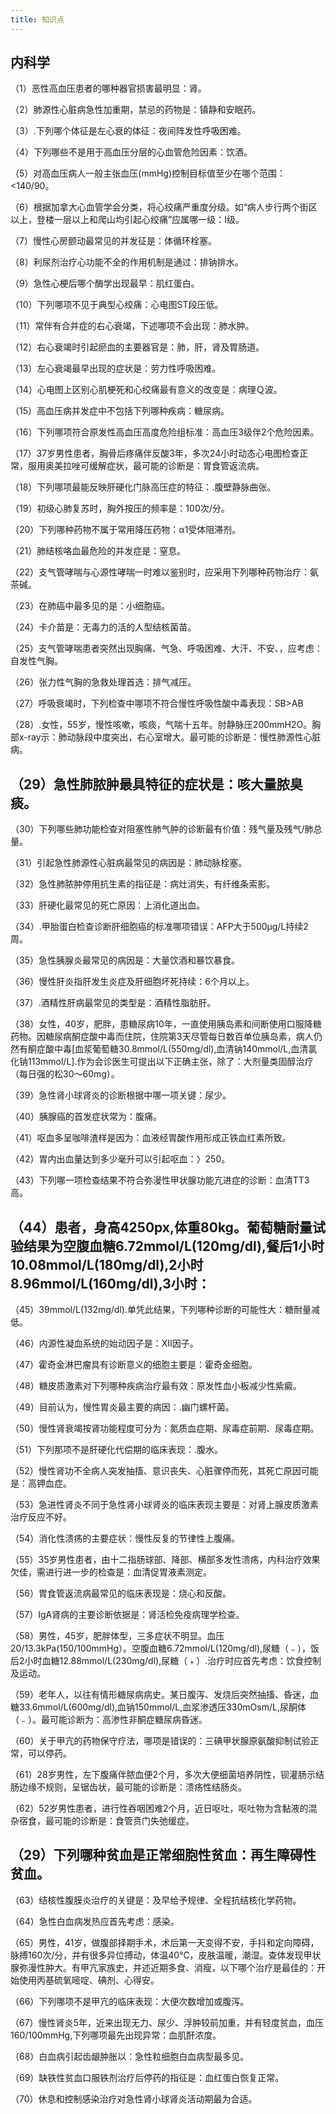 ```yaml
---
title: 知识点
---
```


## 内科学
（1）恶性高血压患者的哪种器官损害最明显：肾。

（2）肺源性心脏病急性加重期，禁忌的药物是：镇静和安眠药。

（3）.下列哪个体征是左心衰的体征：夜间阵发性呼吸困难。

（4）下列哪些不是用于高血压分层的心血管危险因素：饮酒。

（5）对高血压病人一般主张血压(mmHg)控制目标值至少在哪个范围：<140/90。

（6）根据加拿大心血管学会分类，将心绞痛严重度分级。如“病人步行两个街区以上，登楼一层以上和爬山均引起心绞痛”应属哪一级：I级。

（7）慢性心房颤动最常见的并发征是：体循环栓塞。

（8）利尿剂治疗心功能不全的作用机制是通过：排钠排水。

（9）急性心梗后哪个酶学出现最早：肌红蛋白。

（10）下列哪项不见于典型心绞痛：心电图ST段压低。

（11）常伴有合并症的右心衰竭，下述哪项不会出现：肺水肿。

（12）右心衰竭时引起瘀血的主要器官是：肺，肝，肾及胃肠道。

（13）左心衰竭最早出现的症状是：劳力性呼吸困难。

（14）心电图上区别心肌梗死和心绞痛最有意义的改变是：病理Ｑ波。

（15）高血压病并发症中不包括下列哪种疾病：糖尿病。

（16）下列哪项符合原发性高血压高度危险组标准：高血压3级伴2个危险因素。

（17）37岁男性患者，胸骨后疼痛伴反酸3年，多次24小时动态心电图检查正常，服用奥美拉唑可缓解症状，最可能的诊断是：胃食管返流病。

（18）下列哪项最能反映肝硬化门脉高压症的特征：.腹壁静脉曲张。

（19）初级心肺复苏时，胸外按压的频率是：100次/分。

（20）下列哪种药物不属于常用降压药物：α1受体阻滞剂。

（21）肺结核咯血最危险的并发症是：窒息。

（22）支气管哮喘与心源性哮喘一时难以鉴别时，应采用下列哪种药物治疗：氨茶碱。

（23）在肺癌中最多见的是：小细胞癌。

（24）卡介苗是：无毒力的活的人型结核菌苗。

（25）支气管哮喘患者突然出现胸痛、气急、呼吸困难、大汗、不安、，应考虑：自发性气胸。

（26）张力性气胸的急救处理首选：排气减压。

（27）呼吸衰竭时，下列检查中哪项不符合慢性呼吸性酸中毒表现：SB>AB

（28）.女性，55岁，慢性咳嗽，咳痰，气喘十五年。肘静脉压200mmH2O。胸部x-ray示：肺动脉段中度突出，右心室增大。最可能的诊断是：慢性肺源性心脏病。


## （29）急性肺脓肿最具特征的症状是：咳大量脓臭痰。

（30）下列哪些肺功能检查对阻塞性肺气肿的诊断最有价值：残气量及残气/肺总量。

（31）引起急性肺源性心脏病最常见的病因是：肺动脉栓塞。

（32）急性肺脓肿停用抗生素的指征是：病灶消失，有纤维条索影。

（33）肝硬化最常见的死亡原因：上消化道出血。

（34）.甲胎蛋白检查诊断肝细胞癌的标准哪项错误：AFP大于500µg/L持续2周。

（35）急性胰腺炎最常见的病因是：大量饮酒和暴饮暴食。

（36）慢性肝炎指肝发生炎症及肝细胞坏死持续：6个月以上。

（37）.酒精性肝病最常见的类型是：酒精性脂肪肝。

（38）女性，40岁，肥胖，患糖尿病10年，一直使用胰岛素和间断使用口服降糖药物。因糖尿病酮症酸中毒而住院，住院第3天尽管每日数百单位胰岛素，病人仍然有酮症酸中毒[血浆葡萄糖30.8mmol/L(550mg/dl),血清钠140mmol/L,血清氯化钠113mmol/L].作为会诊医生可提出以下正确主张，除了：大剂量类固醇治疗（每日强的松30～60mg）。

（39）急性肾小球肾炎的诊断根据中哪一项关键：尿少。

（40）胰腺癌的首发症状常为：腹痛。

（41）呕血多呈咖啡渣样是因为：血液经胃酸作用形成正铁血红素所致。

（42）胃内出血量达到多少毫升可以引起呕血：〉250。

（43）下列哪一项检查结果不符合弥漫性甲状腺功能亢进症的诊断：血清TT3高。

## （44）患者，身高4250px,体重80kg。葡萄糖耐量试验结果为空腹血糖6.72mmol/L(120mg/dl),餐后1小时10.08mmol/L(180mg/dl),2小时8.96mmol/L(160mg/dl),3小时：

（45）39mmol/L(132mg/dl).单凭此结果，下列哪种诊断的可能性大：糖耐量减低。

（46）内源性凝血系统的始动因子是：Ⅻ因子。

（47）霍奇金淋巴瘤具有诊断意义的细胞主要是：霍奇金细胞。

（48）糖皮质激素对下列哪种疾病治疗最有效：原发性血小板减少性紫癜。

（49）目前认为，慢性胃炎最主要的病因：.幽门螺杆菌。

（50）慢性肾衰竭按肾功能程度可分为：氮质血症期、尿毒症前期、尿毒症期。

（51）下列那项不是肝硬化代偿期的临床表现：.腹水。

（52）慢性肾功不全病人突发抽搐、意识丧失、心脏骤停而死，其死亡原因可能是：高钾血症。

（53）急进性肾炎不同于急性肾小球肾炎的临床表现主要是：对肾上腺皮质激素治疗反应不好。

（54）消化性溃疡的主要症状：慢性反复的节律性上腹痛。

（55）35岁男性患者，由十二指肠球部、降部、横部多发性溃疡，内科治疗效果欠佳，需进行进一步的检查是：血清促胃液素测定。

（56）胃食管返流病最常见的临床表现是：烧心和反酸。

（57）IgA肾病的主要诊断依据是：肾活检免疫病理学检查。

（58）男性，45岁，肥胖体型，三多症状不明显。血压20/13.3kPa(150/100mmHg）。空腹血糖6.72mmol/L(120mg/dl),尿糖（﹣），饭后2小时血糖12.88mmol/L(230mg/dl),尿糖（﹢）.治疗时应首先考虑：饮食控制及运动。

（59）老年人，以往有情形糖尿病病史。某日腹泻、发烧后突然抽搐、昏迷，血糖33.6mmol/L(600mg/dl),血钠150mmol/L,血浆渗透压330mOsm/L,尿酮体（﹣）。最可能诊断为：高渗性非酮症糖尿病昏迷。

（60）关于甲亢的药物保守疗法，哪项是错误的：三碘甲状腺原氨酸抑制试验正常，可以停药。

（61）28岁男性，左下腹痛伴脓血便2个月，多次大便细菌培养阴性，钡灌肠示结肠边缘不规则，呈锯齿状，最可能的诊断是：溃疡性结肠炎。

（62）52岁男性患者，进行性吞咽困难2个月，近日呕吐，呕吐物为含黏液的混杂宿食，最可能的诊断是：食管贲门失弛缓症。



## （29）下列哪种贫血是正常细胞性贫血：再生障碍性贫血。

（63）结核性腹膜炎治疗的关键是：及早给予规律、全程抗结核化学药物。

（64）急性白血病发热应首先考虑：感染。

（65）男性，41岁，做腹部择期手术，术后第一天变得不安，手抖和定向障碍，脉搏160次/分，并有很多异位搏动，体温40℃，皮肤温暖，潮湿。查体发现甲状腺弥漫性肿大。有甲亢家族史，并述近期多食、消瘦，以下哪个治疗是最佳的：开始使用丙基硫氧嘧啶、碘剂、心得安。

（66）下列哪项不是甲亢的临床表现：大便次数增加或腹泻。

（67）慢性肾炎5年，近来出现无力、尿少、浮肿较前加重，并有轻度贫血，血压160/100mmHg,下列哪项最先出现异常：血肌酐浓度。

（68）白血病引起齿龈肿胀以：急性粒细胞白血病型最多见。

（69）缺铁性贫血口服铁剂治疗后停药的指征是：血红蛋白恢复正常。

（70）休息和控制感染治疗对急性肾小球肾炎活动期最为合适。




